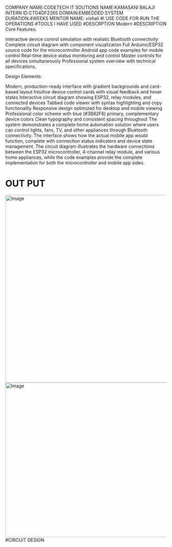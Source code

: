 COMPANY NAME:CODETECH IT SOUTIONS
NAME:KAMASANI BALAJI  
INTERN ID:CTO4DF2265 
DOMAIN:EMBEDDED SYSTEM
DURATION:4WEEKS
MENTOR NAME: vishali
#I USE CODE FOR RUN THE OPERATIONS #TOOLS I HAVE USED #DESCRPTION Modern
#DESCRIPTION
Core Features:

Interactive device control simulation with realistic Bluetooth connectivity
Complete circuit diagram with component visualization
Full Arduino/ESP32 source code for the microcontroller
Android app code examples for mobile control
Real-time device status monitoring and control
Master controls for all devices simultaneously
Professional system overview with technical specifications.

Design Elements:

Modern, production-ready interface with gradient backgrounds and card-based layout
Intuitive device control cards with visual feedback and hover states
Interactive circuit diagram showing ESP32, relay modules, and connected devices
Tabbed code viewer with syntax highlighting and copy functionality
Responsive design optimized for desktop and mobile viewing
Professional color scheme with blue (#3B82F6) primary, complementary device colors
Clean typography and consistent spacing throughout
The system demonstrates a complete home automation solution where users can control lights, fans, TV, and other appliances through Bluetooth connectivity. The interface shows how the actual mobile app would function, complete with connection status indicators and device state management. The circuit diagram illustrates the hardware connections between the ESP32 microcontroller, 4-channel relay module, and various home appliances, while the code examples provide the complete implementation for both the microcontroller and mobile app sides.

# OUT PUT
<img width="1089" height="584" alt="Image" src="https://github.com/user-attachments/assets/1338f85c-7d88-41f5-9000-803c38ae8f2b" />
<img width="666" height="482" alt="Image" src="https://github.com/user-attachments/assets/6d80992f-5ac8-4d5a-b7e8-90b82c11a82c" />
#CIRCUIT DESIGN



